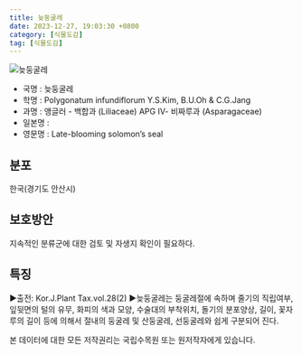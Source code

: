 ```yaml
---
title: 늦둥굴레
date: 2023-12-27, 19:03:30 +0800
category: [식물도감]
tag: [식물도감]
---
```




![늦둥굴레](http://www.nature.go.kr/fileUpload/plants/basic/Liliaceae/Polygonatum/8779/1_th2.jpg)
- 국명 : 늦둥굴레
- 학명 : Polygonatum infundiflorum Y.S.Kim, B.U.Oh & C.G.Jang
- 과명 : 앵글러 - 백합과 (Liliaceae) APG Ⅳ- 비짜루과 (Asparagaceae)
- 일본명 : 
- 영문명 : Late-blooming solomon’s seal


## 분포
한국(경기도 안산시) 
## 보호방안
지속적인 분류군에 대한 검토 및 자생지 확인이 필요하다.
## 특징
▶출전: Kor.J.Plant Tax.vol.28(2)▶늦둥굴레는 둥굴레절에 속하며 줄기의 직립여부, 잎뒷면의 털의 유무, 화피의 색과 모양, 수술대의 부착위치, 돌기의 분포양상, 길이, 꽃자루의 길이 등에 의해서 절내의 둥굴레 및 산둥굴레, 선둥굴레와 쉽게 구분되어 진다.






본 데이터에 대한 모든 저작권리는 국립수목원 또는 원저작자에게 있습니다.
